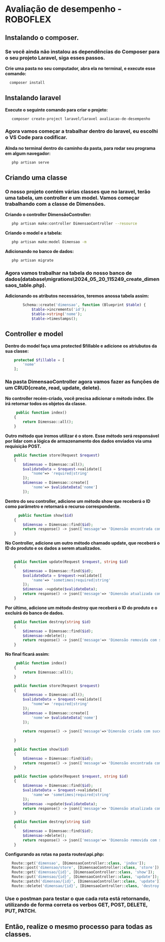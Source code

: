 # Avaliação de desempenho - ROBOFLEX

## Instalando o composer.
### Se você ainda não instalou as dependências do Composer para o seu projeto Laravel, siga esses passos.
**Crie uma pasta no seu computador, abra ela no terminal, e execute esse comando:**
 ```sh
   composer install
   ```

## Instalando laravel
 **Execute o seguinte comando para criar o projeto:**
```sh
   composer create-project laravel/laravel avaliacao-de-desempenho
   ```
### Agora vamos começar a trabalhar dentro do laravel, eu escolhi o VS Code para codificar.
 **AInda no terminal dentro do caminho da pasta, para rodar seu programa em algum navegador:**
```sh
   php artisan serve
   ```

## Criando uma classe
### O nosso projeto contém várias classes que no laravel, terão uma tabela, um controller e um model. Vamos começar trabalhando com a classe de Dimensões.
**Criando o controller DimensãoController:**
```sh
   php artisan make:controller DimensaoController --resource
   ```
**Criando o model e a tabela:**
```sh
   php artisan make:model Dimensao -m
   ```
**Adicionando no banco de dados:**
```sh
   php artisan migrate
   ```
### Agora vamos trabalhar na tabela do nosso banco de dados(database\migrations\2024_05_20_115249_create_dimensaos_table.php). 
**Adicionando os atributos necessários, teremos anossa tabela assim:**
```php
        Schema::create('dimensao', function (Blueprint $table) {
            $table->increments('id');
            $table->string('nome');
            $table->timestamps();
   ```

## Controller e model
**Dentro do model faça uma protected $fillable e adicione os atriubutos da sua classe:**
```php
    protected $fillable = [
        'nome'
    ];
   ```

### Na pasta DimensaoController agora vamos fazer as funções de um CRUD(create, read, update, delete).
**No controller recém-criado, você precisa adicionar o método index. Ele irá retornar todos os objetos da classe.**
```php
     public function index()
    {
        return Dimensao::all();
    }

```

**Outro método que iremos utilizar é o store. Esse método será responsável por lidar com a lógica de armazenamento dos dados enviados via uma requisição POST.**
```php
    public function store(Request $request)
    {
        $dimensao = Dimensao::all();
        $validateData = $request->validate([
            "nome"=> 'required|string'
        ]);
        $dimensao = Dimensao::create([
            'nome'=> $validateData['nome']
        ]);
```

**Dentro do seu controller, adicione um método show que receberá o ID como parâmetro e retornará o recurso correspondente.**
```php
      public function show($id)
    {
        $dimensao = Dimensao::find($id);
        return response() -> json(['message'=> 'Dimensão encontrada com sucesso!', 'dimensao'=> $dimensao], 200);
    }
```

**No Controller, adicione um outro método chamado update, que receberá o ID do produto e os dados a serem atualizados.**
```php
     
    public function update(Request $request, string $id)
    {
        $dimensao = Dimensao::find($id);
        $validateData = $request->validate([
            'name'=> 'sometimes|required|string'
        ]);
        $dimensao ->update($validateData);
        return response() -> json(['message'=> 'Dimensão atualizada com sucesso!', 'dimensao'=> $dimensao], 200);
    }
```

**Por último, adicione um método destroy que receberá o ID do produto e o excluirá do banco de dados.**
```php
    public function destroy(string $id)
    {
        $dimensao = Dimensao::find($id);
        $dimensao->delete();
        return response() -> json(['message'=> 'Dimensão removida com sucesso!','dimensao'=> $dimensao], 200);
    }
```

**No final ficará assim:**
```php
     public function index()
    {
        return Dimensao::all();
    }

    public function store(Request $request)
    {
        $dimensao = Dimensao::all();
        $validateData = $request->validate([
            "nome"=> 'required|string'
        ]);
        $dimensao = Dimensao::create([
            'nome'=> $validateData['nome']
        ]);
        
        return response() -> json(['message'=>'Dimensão criada com sucesso!', 'nome' => $dimensao], 200);
        
    }

    public function show($id)
    {
        $dimensao = Dimensao::find($id);
        return response() -> json(['message'=> 'Dimensão encontrada com sucesso!', 'dimensao'=> $dimensao], 200);
    }

    public function update(Request $request, string $id)
    {
        $dimensao = Dimensao::find($id);
        $validateData = $request->validate([
            'name'=> 'sometimes|required|string'
        ]);
        $dimensao ->update($validateData);
        return response() -> json(['message'=> 'Dimensão atualizada com sucesso!', 'dimensao'=> $dimensao], 200);
    }

    public function destroy(string $id)
    {
        $dimensao = Dimensao::find($id);
        $dimensao->delete();
        return response() -> json(['message'=> 'Dimensão removida com sucesso!','dimensao'=> $dimensao], 200);
    }
   ```
**Configurando as rotas na pasta routes\api.php:**
```php
   Route::get('dimensao', [DimensaoController::class, 'index']);
   Route::post('dimensao/store', [DimensaoController::class, 'store']);
   Route::get('dimensao/{id}', [DimensaoController::class, 'show']);
   Route::put('dimensao/{id}', [DimensaoController::class, 'update']);
   Route::patch('dimensao/{id}', [DimensaoController::class, 'update']);
   Route::delete('dimensao/{id}', [DimensaoController::class, 'destroy']);
```
### Use o postman para testar o que cada rota está retornando, utilizando de forma correta os verbos GET, POST, DELETE, PUT, PATCH.
## Então, realize o mesmo processo para todas as classes.





